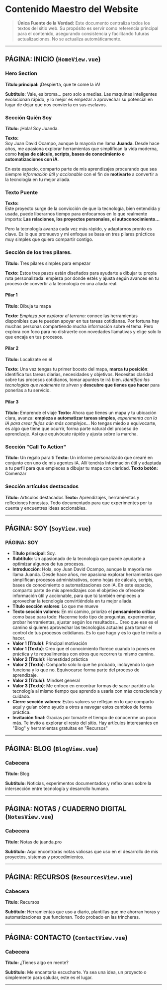 # Contenido Maestro del Website

> **Única Fuente de la Verdad:** Este documento centraliza todos los textos del sitio web. Su propósito es servir como referencia principal para el contenido, asegurando consistencia y facilitando futuras actualizaciones. No se actualiza automáticamente.

---

## PÁGINA: INICIO (`HomeView.vue`)

### Hero Section

**Título principal:** ¡Despierta, que te come la iA!

**Subtítulo:** Vale, es broma... pero solo a medias. Las maquinas inteligentes evolucionan rápido, y lo mejor es empezar a aprovechar su potencial en lugar de dejar que nos convierta en sus esclavos.

### Sección Quién Soy

**Título:** ¡Hola! Soy Juanda.

**Texto:**  
Soy Juan David Ocampo, aunque la mayoría me llama **Juanda**. Desde hace años, me apasiona explorar herramientas que simplifican la vida moderna, como **hojas de cálculo, scripts, bases de conocimiento o automatizaciones con iA**. 

En este espacio, comparto parte de mis aprendizajes procurando que sea siempre *información útil y accionable* con el fin de **motivarte** a convertir a la tecnología en tu mejor aliada.

### Texto Puente

**Texto:**  
Este proyecto surge de la convicción de que la tecnología, bien entendida y usada, puede liberarnos tiempo para enfocarnos en lo que realmente importa: **Las relaciones, los proyectos personales, el autoconocimiento...**

Pero la tecnología avanza cada vez más rápido, y adaptarnos pronto es clave. Es lo que promuevo y mi enfoque se basa en tres pilares prácticos muy simples que quiero compartir contigo.


### Sección de los tres pilares.

**Título:** Tres pilares simples para empezar

**Texto:** Estos tres pasos están diseñados para ayudarte a dibujar tu propia ruta personalizada: empieza por donde estés y ajusta según avances en tu proceso de convertir a la tecnología en una aliada real.

#### Pilar 1

**Título:** Dibuja tu mapa

**Texto:** *Empieza por explorar el terreno:* conoce las herramientas disponibles que te pueden apoyar en tus tareas cotidianas. Por fortuna hay muchas personas compartiendo mucha información sobre el tema. Pero explora con foco para no distraerte con novedades llamativas y elige solo lo que encaja en tus procesos.


#### Pilar 2

**Título:** Localízate en él

**Texto:** Una vez tengas tu primer boceto del mapa, **marca tu posición**: identifica tus tareas diarias, necesidades y objetivos. Necesitas claridad sobre tus procesos cotidianos, tomar apuntes te irá bien. *Identifica las tecnologías que realmente te sirven* y **descubre que tienes que hacer** para ponerlas a tu servicio.


#### Pilar 3

**Título:** Emprende el viaje
**Texto:** Ahora que tienes un mapa y tu ubicación clara, avanza: **empieza a automatizar tareas simples**, *experimenta con la iA para crear flujos aún más complejos*... No tengas miedo a equivocarte, es algo que tiene que ocurrir, forma parte natural del proceso de aprendizaje. Así que equivócate rápido y ajusta sobre la marcha.


### Sección "Call To Action"

**Título:** Un regalo para ti
**Texto:** Un informe personalizado que crearé en conjunto con uno de mis agentes iA. Allí tendrás Información útil y adaptada a tu perfil para que empieces a dibujar tu mapa con claridad.
**Texto botón:** Comenzar


### Sección artículos destacados

**Título:** Artículos destacados
**Texto:** Aprendizajes, herramientas y reflexiones honestas. Todo documentado para que experimentes por tu cuenta y encuentres ideas accionables.

---

## PÁGINA: SOY (`SoyView.vue`)

### PÁGINA: SOY

-   **Título principal**: Soy.
-   **Subtítulo**: Un apasionado de la tecnología que puede ayudarte a optimizar algunos de tus procesos.
-   **Introducción**: Hola, soy Juan David Ocampo, aunque la mayoría me llama Juanda. Desde hace años, me apasiona explorar herramientas que simplifican procesos administrativos, como hojas de cálculo, scripts, bases de conocimiento o automatizaciones con iA. En este espacio, comparto parte de mis aprendizajes con el objetivo de ofrecerte información útil y accionable, para que tú también empieces a aprovechar la tecnología convirtiéndola en tu mejor aliada.
-   **Título sección valores**: Lo que me mueve
-   **Texto sección valores**: En mi camino, priorizo el **pensamiento crítico** como base para todo: Hacerme todo tipo de preguntas, experimentar, probar herramientas, ajustar según los resultados... Creo que ese es el camino si quieres aprovechar las tecnologías actuales para tomar el control de tus procesos cotidianos. Es lo que hago y es lo que te invito a hacer.
-   **Valor 1 (Título)**: Principal motivación
-   **Valor 1 (Texto)**: Creo que el conocimiento florece cuando lo pones en práctica y te retroalimentas con otros que recorren tu mismo camino.
-   **Valor 2 (Título)**: Honestidad práctica
-   **Valor 2 (Texto)**: Comparto solo lo que he probado, incluyendo lo que funciona y lo que no. Equivocarse forma parte del proceso de aprendizaje.
-   **Valor 3 (Título)**: Mindset general
-   **Valor 3 (Texto)**: Me enfoco en encontrar formas de sacar partido a la tecnología al mismo tiempo que aprendo a usarla con más consciencia y cuidado.
-   **Cierre sección valores**: Estos valores se reflejan en lo que comparto aquí y guían cómo ayudo a otros a navegar estos cambios de forma práctica.
-   **Invitación final**: Gracias por tomarte el tiempo de conocerme un poco más. Te invito a explorar el resto del sitio. Hay artículos interesantes en "Blog" y herramientas gratuitas en "Recursos"

---

## PÁGINA: BLOG (`BlogView.vue`)

### Cabecera

**Título:** Blog

**Subtítulo:** Noticias, experimentos documentados y reflexiones sobre la intersección entre tecnología y desarrollo humano.

---

## PÁGINA: NOTAS / CUADERNO DIGITAL (`NotesView.vue`)

### Cabecera

**Título:** Notas de juanda.pro

**Subtítulo:** Aquí encontrarás notas valiosas que uso en el desarrollo de mis proyectos, sistemas y procedimientos.

---

## PÁGINA: RECURSOS (`ResourcesView.vue`)

### Cabecera

**Título:** Recursos

**Subtítulo:** Herramientas que uso a diario, plantillas que me ahorran horas y automatizaciones que funcionan. Todo probado en las trincheras.


---

## PÁGINA: CONTACTO (`ContactView.vue`)

### Cabecera

**Título:** ¿Tienes algo en mente?
 

**Subtítulo:** Me encantaría escucharte. Ya sea una idea, un proyecto o simplemente para saludar, este es el lugar.

---
